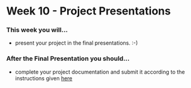 # Week 10 - Project Presentations

### This week you will...

* present your project in the final presentations. :-)

### After the Final Presentation you should...

* complete your project documentation and submit it according to the instructions given [here](https://github.com/opencampus-sh/ml-project-template/blob/main/4\_Presentation/INSTRUCTIONS.md)

